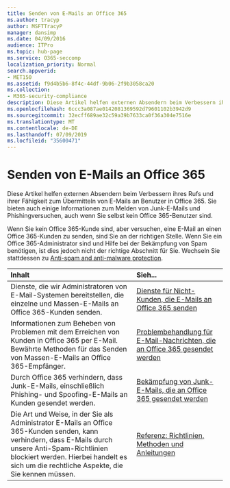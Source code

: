 ```yaml
---
title: Senden von E-Mails an Office 365
ms.author: tracyp
author: MSFTTracyP
manager: dansimp
ms.date: 04/09/2016
audience: ITPro
ms.topic: hub-page
ms.service: O365-seccomp
localization_priority: Normal
search.appverid:
- MET150
ms.assetid: f9d4b5b6-8f4c-44df-9b06-2f9b3058ca20
ms.collection:
- M365-security-compliance
description: Diese Artikel helfen externen Absendern beim Verbessern ihres Rufs und ihrer Fähigkeit zum Übermitteln von E-Mails an Benutzer in Office 365. Sie bieten auch einige Informationen zum Melden von Junk-E-Mails und Phishingversuchen, auch wenn Sie selbst kein Office 365-Benutzer sind.
ms.openlocfilehash: 6ccc3a087ae0142081369592d79601102b3942d9
ms.sourcegitcommit: 32ecff689ae32c59a39b7633ca0f36a304e7516e
ms.translationtype: MT
ms.contentlocale: de-DE
ms.lasthandoff: 07/09/2019
ms.locfileid: "35600471"
---
```

# <a name="sending-mail-to-office-365"></a>Senden von E-Mails an Office 365

Diese Artikel helfen externen Absendern beim Verbessern ihres Rufs und ihrer Fähigkeit zum Übermitteln von E-Mails an Benutzer in Office 365. Sie bieten auch einige Informationen zum Melden von Junk-E-Mails und Phishingversuchen, auch wenn Sie selbst kein Office 365-Benutzer sind.
  
Wenn Sie kein Office 365-Kunde sind, aber versuchen, eine E-Mail an einen Office 365-Kunden zu senden, sind Sie an der richtigen Stelle. Wenn Sie ein Office 365-Administrator sind und Hilfe bei der Bekämpfung von Spam benötigen, ist dies jedoch nicht der richtige Abschnitt für Sie. Wechseln Sie stattdessen zu [Anti-spam and anti-malware protection](http://technet.microsoft.com/library/93c6c227-7442-4293-b64d-ec8f15c928db.aspx).
  
|**Inhalt**|**Sieh...**|
|:-----|:-----|
|Dienste, die wir Administratoren von E-Mail-Systemen bereitstellen, die einzelne und Massen-E-Mails an Office 365-Kunden senden.  <br/> |[Dienste für Nicht-Kunden, die E-Mails an Office 365 senden](services-for-non-customers.md) <br/> |
|Informationen zum Beheben von Problemen mit dem Erreichen von Kunden in Office 365 per E-Mail. Bewährte Methoden für das Senden von Massen-E-Mails an Office 365-Empfänger.  <br/> |[Problembehandlung für E-Mail-Nachrichten, die an Office 365 gesendet werden](troubleshooting-mail-sent-to-office-365.md) <br/> |
|Durch Office 365 verhindern, dass Junk-E-Mails, einschließlich Phishing- und Spoofing-E-Mails an Kunden gesendet werden.  <br/> |[Bekämpfung von Junk-E-Mails, die an Office 365 gesendet werden](fighting-junk-email.md) <br/> |
|Die Art und Weise, in der Sie als Administrator E-Mails an Office 365-Kunden senden, kann verhindern, dass E-Mails durch unsere Anti-Spam-Richtlinien blockiert werden. Hierbei handelt es sich um die rechtliche Aspekte, die Sie kennen müssen.  <br/> |[Referenz: Richtlinien, Methoden und Anleitungen](reference-policies-practices-and-guidelines.md) <br/> |
   

